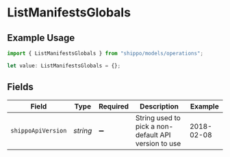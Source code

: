 # ListManifestsGlobals

## Example Usage

```typescript
import { ListManifestsGlobals } from "shippo/models/operations";

let value: ListManifestsGlobals = {};
```

## Fields

| Field                                                | Type                                                 | Required                                             | Description                                          | Example                                              |
| ---------------------------------------------------- | ---------------------------------------------------- | ---------------------------------------------------- | ---------------------------------------------------- | ---------------------------------------------------- |
| `shippoApiVersion`                                   | *string*                                             | :heavy_minus_sign:                                   | String used to pick a non-default API version to use | 2018-02-08                                           |